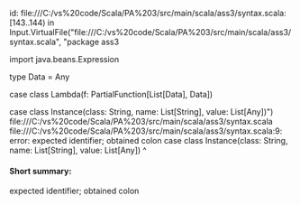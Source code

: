 id: file:///C:/vs%20code/Scala/PA%203/src/main/scala/ass3/syntax.scala:[143..144) in Input.VirtualFile("file:///C:/vs%20code/Scala/PA%203/src/main/scala/ass3/syntax.scala", "package ass3

import java.beans.Expression

type Data = Any

case class Lambda(f: PartialFunction[List[Data], Data])

case class Instance(class: String, name: List[String], value: List[Any])")
file:///C:/vs%20code/Scala/PA%203/src/main/scala/ass3/syntax.scala
file:///C:/vs%20code/Scala/PA%203/src/main/scala/ass3/syntax.scala:9: error: expected identifier; obtained colon
case class Instance(class: String, name: List[String], value: List[Any])
                         ^
#### Short summary: 

expected identifier; obtained colon